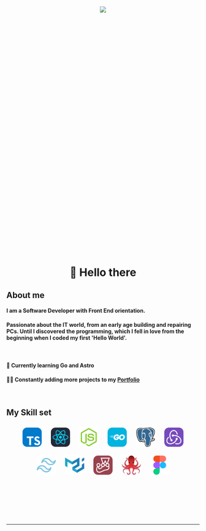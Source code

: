 <div align="center" style="height:40rem">
<img src="https://rishavanand.github.io/static/images/greetings.gif" align="center" style="width:100%"/>
</div>

<div align="center"> <h1> 👋 Hello there  </h1> </div>

<h2>About me </h2>

<h4>I am a Software Developer with <span style="font-weight: bold">Front End orientation</span>.</h4> 
<h4> Passionate about the IT world, from an early age building and repairing PCs. Until I discovered the programming, which I fell in love from the beginning when I coded my first 'Hello World'. </h4>
<br/>

<h4> 🌱 Currently learning Go and Astro</h4>
<h4> 👨‍💻 Constantly adding more projects to my <a href="https://kevincorman.vercel.app/" target="_blank">Portfolio </a> </h4>

<br/>

<h2>My Skill set </h2>

<div align="center">
<img src="./typescript.svg" style="margin: 10px" alt="TypeScript" height="50"/>
<img src="./react-dark.svg" style="margin: 10px" alt="React" height="50"/>
<img src="./nodejs.svg" style="margin: 10px" alt="NodeJS" height="50"/>
<img src="./golang.svg" style="margin: 10px" alt="Go" height="50"/>
<img src="./postgresql.svg" style="margin: 10px" alt="PostgreSQL" height="50"/>
<img src="./redux.svg" style="margin: 10px" alt="Redux" height="50"/>
<img src="./tailwind.svg" style="margin: 10px" alt="Tailwind" height="50"/>
<img src="./materialui.svg" style="margin: 10px" alt="Material" height="50"/>
<img src="./jest.svg" style="margin: 10px" alt="Jest" height="50"/>
<img src="./testing-library.svg" style="margin: 10px" alt="Testing" height="50"/>
<img src="./figma.svg" style="margin: 10px" alt="Figma" height="50"/>
</div>

<br/>

<br/>

<br/>

<br/>

<br/>

<br />

---
